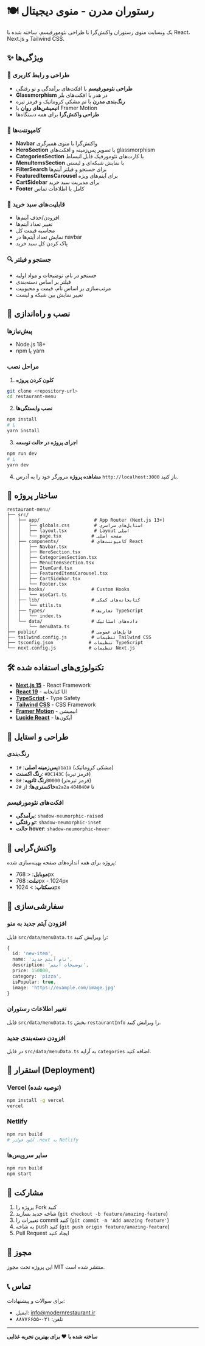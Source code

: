 # 🍽️ رستوران مدرن - منوی دیجیتال

یک وبسایت منوی رستوران واکنش‌گرا با طراحی نئومورفیسم، ساخته شده با React، Next.js و Tailwind CSS.

## ✨ ویژگی‌ها

### 🎨 طراحی و رابط کاربری
- **طراحی نئومورفیسم** با افکت‌های برآمدگی و تو رفتگی
- **Glassmorphism** در هدر با افکت‌های بلر
- **رنگ‌بندی مدرن** با تم مشکی کروماتیک و قرمز تیره
- **انیمیشن‌های روان** با Framer Motion
- **طراحی واکنش‌گرا** برای همه دستگاه‌ها

### 🧩 کامپوننت‌ها
- **Navbar** واکنش‌گرا با منوی همبرگری
- **HeroSection** با تصویر پس‌زمینه و افکت‌های glassmorphism
- **CategoriesSection** با کارت‌های نئومورفیک قابل انبساط
- **MenuItemsSection** با نمایش شبکه‌ای و لیستی
- **FilterSearch** برای جستجو و فیلتر آیتم‌ها
- **FeaturedItemsCarousel** برای آیتم‌های ویژه
- **CartSidebar** برای مدیریت سبد خرید
- **Footer** کامل با اطلاعات تماس

### 🛒 قابلیت‌های سبد خرید
- افزودن/حذف آیتم‌ها
- تغییر تعداد آیتم‌ها
- محاسبه قیمت کل
- نمایش تعداد آیتم‌ها در navbar
- پاک کردن کل سبد خرید

### 🔍 جستجو و فیلتر
- جستجو در نام، توضیحات و مواد اولیه
- فیلتر بر اساس دسته‌بندی
- مرتب‌سازی بر اساس نام، قیمت و محبوبیت
- تغییر نمایش بین شبکه و لیست

## 🚀 نصب و راه‌اندازی

### پیش‌نیازها
- Node.js 18+ 
- npm یا yarn

### مراحل نصب

1. **کلون کردن پروژه**
```bash
git clone <repository-url>
cd restaurant-menu
```

2. **نصب وابستگی‌ها**
```bash
npm install
# یا
yarn install
```

3. **اجرای پروژه در حالت توسعه**
```bash
npm run dev
# یا
yarn dev
```

4. **مشاهده پروژه**
مرورگر خود را به آدرس `http://localhost:3000` باز کنید.

## 📁 ساختار پروژه

```
restaurant-menu/
├── src/
│   ├── app/                    # App Router (Next.js 13+)
│   │   ├── globals.css         # استایل‌های سراسری
│   │   ├── layout.tsx          # Layout اصلی
│   │   └── page.tsx           # صفحه اصلی
│   ├── components/            # کامپوننت‌های React
│   │   ├── Navbar.tsx
│   │   ├── HeroSection.tsx
│   │   ├── CategoriesSection.tsx
│   │   ├── MenuItemsSection.tsx
│   │   ├── ItemCard.tsx
│   │   ├── FeaturedItemsCarousel.tsx
│   │   ├── CartSidebar.tsx
│   │   └── Footer.tsx
│   ├── hooks/                 # Custom Hooks
│   │   └── useCart.ts
│   ├── lib/                   # کتابخانه‌های کمکی
│   │   └── utils.ts
│   ├── types/                 # تعاریف TypeScript
│   │   └── index.ts
│   └── data/                  # داده‌های استاتیک
│       └── menuData.ts
├── public/                    # فایل‌های عمومی
├── tailwind.config.js         # تنظیمات Tailwind CSS
├── tsconfig.json             # تنظیمات TypeScript
└── next.config.js            # تنظیمات Next.js
```

## 🛠️ تکنولوژی‌های استفاده شده

- **[Next.js 15](https://nextjs.org/)** - React Framework
- **[React 19](https://reactjs.org/)** - کتابخانه UI
- **[TypeScript](https://www.typescriptlang.org/)** - Type Safety
- **[Tailwind CSS](https://tailwindcss.com/)** - CSS Framework
- **[Framer Motion](https://www.framer.com/motion/)** - انیمیشن
- **[Lucide React](https://lucide.dev/)** - آیکون‌ها

## 🎨 طراحی و استایل

### رنگ‌بندی
- **پس‌زمینه اصلی**: `#1a1a1a` (مشکی کروماتیک)
- **رنگ اکسنت**: `#DC143C` (قرمز تیره)
- **رنگ ثانویه**: `#8B0000` (قرمز تیره‌تر)
- **خاکستری‌ها**: از `#2a2a2a` تا `#404040`

### افکت‌های نئومورفیسم
- **برآمدگی**: `shadow-neumorphic-raised`
- **تو رفتگی**: `shadow-neumorphic-inset`
- **حالت hover**: `shadow-neumorphic-hover`

## 📱 واکنش‌گرایی

پروژه برای همه اندازه‌های صفحه بهینه‌سازی شده:
- **موبایل**: < 768px
- **تبلت**: 768px - 1024px  
- **دسکتاپ**: > 1024px

## 🔧 سفارشی‌سازی

### افزودن آیتم جدید به منو
فایل `src/data/menuData.ts` را ویرایش کنید:

```typescript
{
  id: 'new-item',
  name: 'نام آیتم جدید',
  description: 'توضیحات آیتم',
  price: 150000,
  category: 'pizza',
  isPopular: true,
  image: 'https://example.com/image.jpg'
}
```

### تغییر اطلاعات رستوران
فایل `src/data/menuData.ts` بخش `restaurantInfo` را ویرایش کنید.

### افزودن دسته‌بندی جدید
در فایل `src/data/menuData.ts` به آرایه `categories` اضافه کنید.

## 🚀 استقرار (Deployment)

### Vercel (توصیه شده)
```bash
npm install -g vercel
vercel
```

### Netlify
```bash
npm run build
# آپلود فولدر .next به Netlify
```

### سایر سرویس‌ها
```bash
npm run build
npm start
```

## 🤝 مشارکت

1. پروژه را Fork کنید
2. شاخه جدید بسازید (`git checkout -b feature/amazing-feature`)
3. تغییرات را commit کنید (`git commit -m 'Add amazing feature'`)
4. به شاخه push کنید (`git push origin feature/amazing-feature`)
5. Pull Request ایجاد کنید

## 📄 مجوز

این پروژه تحت مجوز MIT منتشر شده است.

## 📞 تماس

برای سوالات و پیشنهادات:
- ایمیل: info@modernrestaurant.ir
- تلفن: ۰۲۱-۸۸۷۷۶۶۵۵

---

**ساخته شده با ❤️ برای بهترین تجربه غذایی**